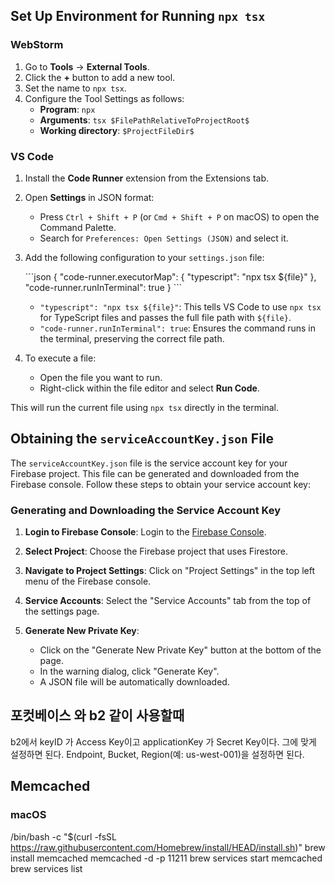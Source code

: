 ## Set Up Environment for Running `npx tsx`

### WebStorm

1. Go to **Tools** -> **External Tools**.
2. Click the **+** button to add a new tool.
3. Set the name to `npx tsx`.
4. Configure the Tool Settings as follows:
   - **Program**: `npx`
   - **Arguments**: `tsx $FilePathRelativeToProjectRoot$`
   - **Working directory**: `$ProjectFileDir$`

### VS Code

1. Install the **Code Runner** extension from the Extensions tab.
2. Open **Settings** in JSON format:
   - Press `Ctrl + Shift + P` (or `Cmd + Shift + P` on macOS) to open the Command Palette.
   - Search for `Preferences: Open Settings (JSON)` and select it.
3. Add the following configuration to your `settings.json` file:

   \`\`\`json
   {
       "code-runner.executorMap": {
           "typescript": "npx tsx ${file}"
       },
       "code-runner.runInTerminal": true
   }
   \`\`\`

   - `"typescript": "npx tsx ${file}"`: This tells VS Code to use `npx tsx` for TypeScript files and passes the full file path with `${file}`.
   - `"code-runner.runInTerminal": true`: Ensures the command runs in the terminal, preserving the correct file path.

4. To execute a file:
   - Open the file you want to run.
   - Right-click within the file editor and select **Run Code**.

This will run the current file using `npx tsx` directly in the terminal.


## Obtaining the `serviceAccountKey.json` File

The `serviceAccountKey.json` file is the service account key for your Firebase project. This file can be generated and downloaded from the Firebase console. Follow these steps to obtain your service account key:

### Generating and Downloading the Service Account Key

1. **Login to Firebase Console**: Login to the [Firebase Console](https://console.firebase.google.com/).

2. **Select Project**: Choose the Firebase project that uses Firestore.

3. **Navigate to Project Settings**: Click on "Project Settings" in the top left menu of the Firebase console.

4. **Service Accounts**: Select the "Service Accounts" tab from the top of the settings page.

5. **Generate New Private Key**:
   - Click on the "Generate New Private Key" button at the bottom of the page.
   - In the warning dialog, click "Generate Key".
   - A JSON file will be automatically downloaded.


## 포컷베이스 와 b2 같이 사용할때 
b2에서 keyID 가 Access Key이고 applicationKey 가 Secret Key이다. 그에 맞게 설정하면 된다.
Endpoint, Bucket, Region(예: us-west-001)을 설정하면 된다.


## Memcached
### macOS
/bin/bash -c "$(curl -fsSL https://raw.githubusercontent.com/Homebrew/install/HEAD/install.sh)"
brew install memcached
memcached -d -p 11211
brew services start memcached
brew services list
